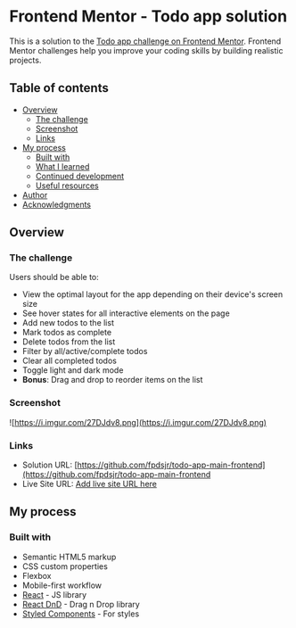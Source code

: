 # Frontend Mentor - Todo app solution

This is a solution to the [Todo app challenge on Frontend Mentor](https://www.frontendmentor.io/challenges/todo-app-Su1_KokOW). Frontend Mentor challenges help you improve your coding skills by building realistic projects.

## Table of contents

- [Overview](#overview)
  - [The challenge](#the-challenge)
  - [Screenshot](#screenshot)
  - [Links](#links)
- [My process](#my-process)
  - [Built with](#built-with)
  - [What I learned](#what-i-learned)
  - [Continued development](#continued-development)
  - [Useful resources](#useful-resources)
- [Author](#author)
- [Acknowledgments](#acknowledgments)

## Overview

### The challenge

Users should be able to:

- View the optimal layout for the app depending on their device's screen size
- See hover states for all interactive elements on the page
- Add new todos to the list
- Mark todos as complete
- Delete todos from the list
- Filter by all/active/complete todos
- Clear all completed todos
- Toggle light and dark mode
- **Bonus**: Drag and drop to reorder items on the list

### Screenshot

![https://i.imgur.com/27DJdv8.png](https://i.imgur.com/27DJdv8.png)

### Links

- Solution URL: [https://github.com/fpdsjr/todo-app-main-frontend](https://github.com/fpdsjr/todo-app-main-frontend
- Live Site URL: [Add live site URL here](todo-app-main-frontend-ov173dunu-fpdsjr.vercel.app)

## My process

### Built with

- Semantic HTML5 markup
- CSS custom properties
- Flexbox
- Mobile-first workflow
- [React](https://reactjs.org/) - JS library
- [React DnD](https://react-dnd.github.io/react-dnd/) - Drag n Drop library
- [Styled Components](https://styled-components.com/) - For styles
